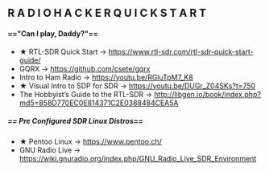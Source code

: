 ## R A D I O     H A C K E R     Q U I C K     S T A R T

#### =="Can I play, Daddy?"==

-	★ RTL-SDR Quick Start → https://www.rtl-sdr.com/rtl-sdr-quick-start-guide/
-	GQRX → https://github.com/csete/gqrx
-	Intro to Ham Radio → https://youtu.be/RGluTpM7_K8
-	★ Visual Intro to SDP for SDR → https://youtu.be/DUGr_Z04SKs?t=750
-	The Hobbyist’s Guide to the RTL-SDR → http://libgen.io/book/index.php?md5=858D770EC0E814371C2E0388484CEA5A

#####	== Pre Configured SDR Linux Distros==
-	★ Pentoo Linux → <https://www.pentoo.ch/>
-	GNU Radio Live → <https://wiki.gnuradio.org/index.php/GNU_Radio_Live_SDR_Environment>
